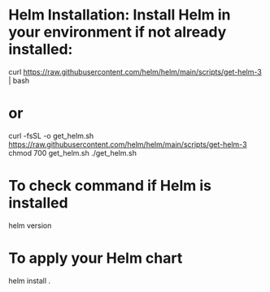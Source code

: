 # Helm Installation: Install Helm in your environment if not already installed:

curl https://raw.githubusercontent.com/helm/helm/main/scripts/get-helm-3 | bash

# or 

curl -fsSL -o get_helm.sh https://raw.githubusercontent.com/helm/helm/main/scripts/get-helm-3
 chmod 700 get_helm.sh
 ./get_helm.sh

# To check command if Helm is installed
helm version

# To apply your Helm chart
helm install <release-name> .
